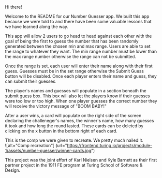 Hi there!

Welcome to the README for our Number Guesser app.  We built this app because we were told to and there have been some valuable lessons that we have learned along the way.  

This app will allow 2 users to go head to head against each other with the goal of being the first to guess the number that has been randomly generated between the chosen min and max range.  Users are able to set the range to whatever they want.  The min range number must be lower than the max range number otherwise the range can not be submitted.

Once the range is set, each user will enter their name along with their first guess.  Guesses must be in the set range otherwise the Submit Guess button will be disabled.  Once each player enters their name and guess, they can submit their guesses.  

The player's names and guesses will populate in a section beneath the submit guess box.  This box will also let the players know if their guesses were too low or too high.  When one player guesses the correct number they will receive the victory message of "BOOM BABY!"  

After a user wins, a card will populate on the right side of the screen declaring the challeneger's names, the winner's name, how many guesses it took and how long the round lasted.  These cards can be deleted by clicking on the x button in the bottom right of each card.  

This is the comp we were given to recreate.  We pretty much nailed it.  
![alt="Comp recreation"] (url="https://frontend.turing.io/projects/module-1/assets/number-guesser/winner-cards.jpg")

This project was the joint effort of Karl Nielsen and Kyle Barnett as their first partner project in the 1911 FE program at Turing School of Software & Design.  
